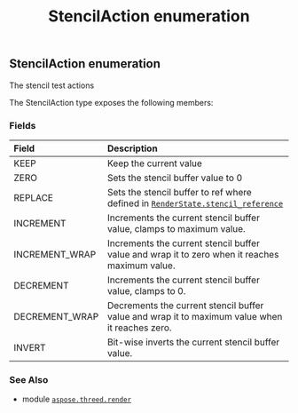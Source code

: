 ﻿---
title: StencilAction enumeration
second_title: Aspose.3D for Python via .NET API References
description: 
type: docs
weight: 590
url: /python-net/aspose.threed.render/stencilaction/
is_root: false
---

## StencilAction enumeration

The stencil test actions



The StencilAction type exposes the following members:

### Fields
| Field | Description |
| :- | :- |
| KEEP | Keep the current value |
| ZERO | Sets the stencil buffer value to 0 |
| REPLACE | Sets the stencil buffer to ref where defined in [`RenderState.stencil_reference`](/3d/python-net/aspose.threed.render/renderstate#stencil_reference) |
| INCREMENT | Increments the current stencil buffer value, clamps to maximum value. |
| INCREMENT_WRAP | Increments the current stencil buffer value and wrap it to zero when it reaches maximum value. |
| DECREMENT | Increments the current stencil buffer value, clamps to 0. |
| DECREMENT_WRAP | Decrements the current stencil buffer value and wrap it to maximum value when it reaches zero. |
| INVERT | Bit-wise inverts the current stencil buffer value. |



### See Also
* module [`aspose.threed.render`](..)
